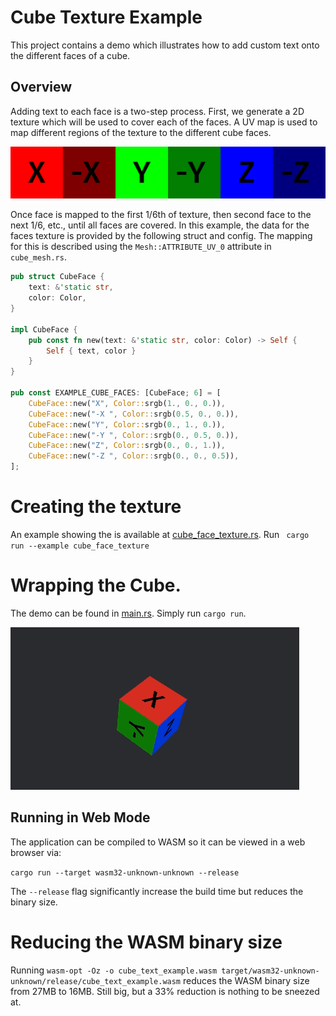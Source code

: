 # Cube Texture Example

This project contains a demo which illustrates how to add custom text onto the different faces of a cube.

## Overview

Adding text to each face is a two-step process. First, we generate a 2D texture which will be used to cover each of 
the faces. A UV map is used to map different regions of the texture to the different cube faces.

![cube_face_wrapper.png](documentation/images/cube_face_wrapper.png)

Once face is mapped to the first 1/6th of texture, then second face to the next 1/6, etc., until all faces are covered.
In this example, the data for the faces texture is provided by the following struct and config. The mapping for this is
described using the `Mesh::ATTRIBUTE_UV_0` attribute in `cube_mesh.rs`.

```rust
pub struct CubeFace {
    text: &'static str,
    color: Color,
}

impl CubeFace {
    pub const fn new(text: &'static str, color: Color) -> Self {
        Self { text, color }
    }
}

pub const EXAMPLE_CUBE_FACES: [CubeFace; 6] = [
    CubeFace::new("X", Color::srgb(1., 0., 0.)),
    CubeFace::new("-X ", Color::srgb(0.5, 0., 0.)),
    CubeFace::new("Y", Color::srgb(0., 1., 0.)),
    CubeFace::new("-Y ", Color::srgb(0., 0.5, 0.)),
    CubeFace::new("Z", Color::srgb(0., 0., 1.)),
    CubeFace::new("-Z ", Color::srgb(0., 0., 0.5)),
];
```

# Creating the texture

An example showing the is available at [cube_face_texture.rs](examples/cube_face_texture.rs).
Run ` cargo run --example cube_face_texture`

# Wrapping the Cube.

The demo can be found in [main.rs](src/main.rs). Simply run `cargo run`. 


![cube.gif](documentation/images/cube.gif)

## Running in Web Mode

The application can be compiled to WASM so it can be viewed in a web browser via:

```cargo run --target wasm32-unknown-unknown --release```

The `--release` flag significantly increase the build time but reduces the binary size.

# Reducing the WASM binary size

Running `wasm-opt -Oz -o cube_text_example.wasm target/wasm32-unknown-unknown/release/cube_text_example.wasm` reduces 
the WASM binary size from 27MB to 16MB. Still big, but a 33% reduction is nothing to be sneezed at. 